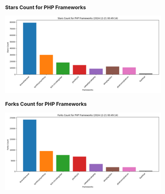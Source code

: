 ### Stars Count for PHP Frameworks

![Stars Chart](./archive/charts/20241221004914_stars_count.png)

### Forks Count for PHP Frameworks

![Forks Chart](./archive/charts/20241221004914_forks_count.png)

